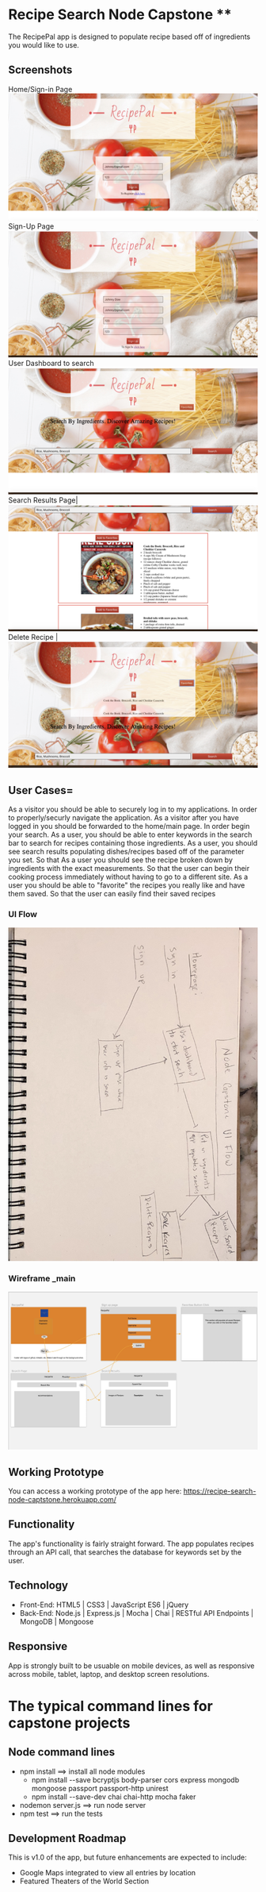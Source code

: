 # Recipe Search Node Capstone **

The RecipePal app is designed to populate recipe based off of ingredients you would like to use.

## Screenshots

Home/Sign-in Page
![Home/Sign-In Page](https://github.com/PantherPat/recipe-search-node-captstone/blob/master/github-images/sign-in-page.jpg)  
Sign-Up Page
![Sign-Up Page](https://github.com/PantherPat/recipe-search-node-captstone/blob/master/github-images/Sign-up-page.jpg)
User Dashboard to search
![Search Page](https://github.com/PantherPat/recipe-search-node-captstone/blob/master/github-images/search-page.jpg)
Search Results Page|
![Search Results ](https://github.com/PantherPat/recipe-search-node-captstone/blob/master/github-images/SearchResults.jpg)
Delete Recipe |
![Delete Recipe](https://github.com/PantherPat/recipe-search-node-captstone/blob/master/github-images/DeletePage.jpg)

## User Cases=
As a visitor you should be able to securely log in to my applications. In order to properly/securly navigate the application.
As a visitor after you have logged in you should be forwarded to the home/main page. In order begin your search.
As a user, you should be able to enter keywords in the search bar to search for recipes containing those ingredients.
As a user, you should see search results populating dishes/recipes based off of the parameter you set. So that 
As a user you should see the recipe broken down by ingredients with the exact measurements. So that the user can begin their cooking process immediately without having to go to a different site.
As a user you should be able to "favorite" the recipes you really like and have them saved. So that the user can easily find their saved recipes




### UI Flow
![UI Flow handwritten draft](https://github.com/PantherPat/recipe-search-node-captstone/blob/master/github-images/UI-flow.jpg)

### Wireframe _main
![Wireframe _Main](https://github.com/PantherPat/recipe-search-node-captstone/blob/master/github-images/Wireframe.jpg)

## Working Prototype
You can access a working prototype of the app here: https://recipe-search-node-captstone.herokuapp.com/

## Functionality
The app's functionality is fairly straight forward. The app populates recipes through an API call, that searches the database for keywords set by the user.


## Technology
* Front-End: HTML5 | CSS3 | JavaScript ES6 | jQuery
* Back-End: Node.js | Express.js | Mocha | Chai | RESTful API Endpoints | MongoDB | Mongoose



## Responsive
App is strongly built to be usuable on mobile devices, as well as responsive across mobile, tablet, laptop, and desktop screen resolutions.

#  The typical command lines for capstone projects

## Node command lines
* npm install ==> install all node modules
    * npm install --save bcryptjs body-parser cors express mongodb mongoose passport passport-http unirest
    * npm install --save-dev chai chai-http mocha faker
* nodemon server.js ==> run node server
* npm test ==> run the tests

## Development Roadmap
This is v1.0 of the app, but future enhancements are expected to include:
* Google Maps integrated to view all entries by location
* Featured Theaters of the World Section
